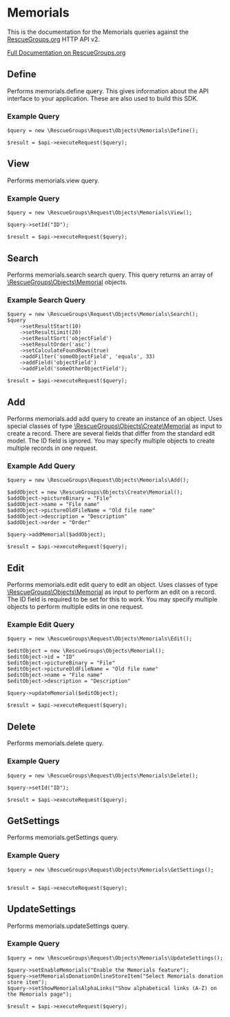 # Memorials

This is the documentation for the Memorials queries against the [RescueGroups.org](https://www.rescuegroups.org/) HTTP API v2.

[Full Documentation on RescueGroups.org](https://userguide.rescuegroups.org/display/APIDG/Object+definitions#Objectdefinitions-memorials)

## Define
Performs memorials.define query. This gives information about the API interface to your application. These are also used to build this SDK.

### Example Query

    $query = new \RescueGroups\Request\Objects\Memorials\Define();

    $result = $api->executeRequest($query);
## View
Performs memorials.view query.

### Example Query

    $query = new \RescueGroups\Request\Objects\Memorials\View();

    $query->setId("ID");

    $result = $api->executeRequest($query);

## Search
Performs memorials.search search query. This query returns an array of [\RescueGroups\Objects\Memorial](../../../src/Objects/Memorial.php) objects.

### Example Search Query

    $query = new \RescueGroups\Request\Objects\Memorials\Search();
    $query
        ->setResultStart(10)
        ->setResultLimit(20)
        ->setResultSort('objectField')
        ->setResultOrder('asc')
        ->setCalculateFoundRows(true)
        ->addFilter('someObjectField', 'equals', 33)
        ->addField('objectField')
        ->addField('someOtherObjectField');

    $result = $api->executeRequest($query);
## Add
Performs memorials.add add query to create an instance of an object. Uses special classes of type [\RescueGroups\Objects\Create\Memorial](../../../src/Objects/Memorial.php) as input to create a record. There are several fields that differ from the standard edit model. The ID field is ignored. You may specify multiple objects to create multiple records in one request.

### Example Add Query

    $query = new \RescueGroups\Request\Objects\Memorials\Add();

    $addObject = new \RescueGroups\Objects\Create\Memorial();
    $addObject->pictureBinary = "File"
    $addObject->name = "File name"
    $addObject->pictureOldFileName = "Old file name"
    $addObject->description = "Description"
    $addObject->order = "Order"

    $query->addMemorial($addObject);

    $result = $api->executeRequest($query);
## Edit
Performs memorials.edit edit query to edit an object. Uses classes of type [\RescueGroups\Objects\Memorial](../../../src/Objects/Memorial.php) as input to perform an edit on a record. The ID field is required to be set for this to work. You may specify multiple objects to perform multiple edits in one request.

### Example Edit Query

    $query = new \RescueGroups\Request\Objects\Memorials\Edit();

    $editObject = new \RescueGroups\Objects\Memorial();
    $editObject->id = "ID"
    $editObject->pictureBinary = "File"
    $editObject->pictureOldFileName = "Old file name"
    $editObject->name = "File name"
    $editObject->description = "Description"

    $query->updateMemorial($editObject);

    $result = $api->executeRequest($query);
## Delete
Performs memorials.delete query.

### Example Query

    $query = new \RescueGroups\Request\Objects\Memorials\Delete();

    $query->setId("ID");

    $result = $api->executeRequest($query);

## GetSettings
Performs memorials.getSettings query.

### Example Query

    $query = new \RescueGroups\Request\Objects\Memorials\GetSettings();


    $result = $api->executeRequest($query);

## UpdateSettings
Performs memorials.updateSettings query.

### Example Query

    $query = new \RescueGroups\Request\Objects\Memorials\UpdateSettings();

    $query->setEnableMemorials("Enable the Memorials feature");
    $query->setMemorialsDonationOnlineStoreItem("Select Memorials donation store item");
    $query->setShowMemorialsAlphaLinks("Show alphabetical links (A-Z) on the Memorials page");

    $result = $api->executeRequest($query);

